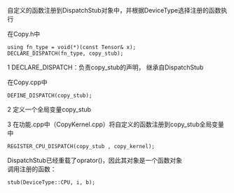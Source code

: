 自定义的函数注册到DispatchStub对象中，并根据DeviceType选择注册的函数执行  


在Copy.h中
```
using fn_type = void(*)(const Tensor& x);
DECLARE_DISPATCH(fn_type, copy_stub);
```  
1 DECLARE_DISPATCH：负责copy_stub的声明， 继承自DispatchStub    

在Copy.cpp中  
```
DEFINE_DISPATCH(copy_stub);
```  
2 定义一个全局变量copy_stub  


3 在功能.cpp中（CopyKernel.cpp）将自定义的函数注册到copy_stub全局变量中     
```
REGISTER_CPU_DISPATCH(copy_stub , copy_kernel);  
```  

DispatchStub已经重载了oprator()，因此其对象是一个函数对象  
调用注册的函数：  
```
stub(DeviceType::CPU, i, b);
```


